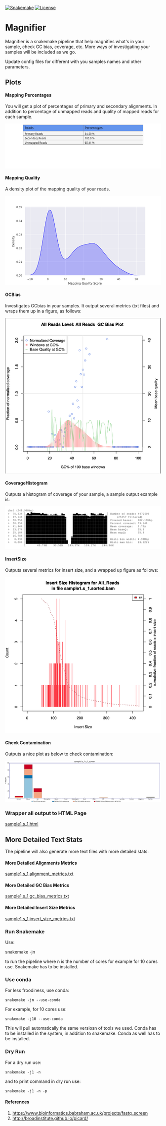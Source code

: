 
[![Snakemake](https://img.shields.io/badge/snakemake-≥6.0.2-brightgreen.svg)](https://snakemake.github.io)
[![License](https://img.shields.io/badge/License-BSD_3--Clause-blue.svg)](https://opensource.org/licenses/BSD-3-Clause)


Magnifier 
============================================================

Magnifier is a snakemake  pipeline that help magnifies what's in your sample, check GC bias, coverage, etc. More ways of investigating your samples will be included as we go.
 
Update config files for different with you samples names and other parameters. 

## Plots
 
#### Mapping Percentages  

You will get a plot of percentages of primary and secondary alignments. In addition to percentage of unmapped reads and quality of mapped reads for each sample. 

   ![sample1_alignments.png](outputs/sample1.s_1.alignments.png)

#### Mapping Quality 

A density plot of the mapping quality of your  reads.

   ![sample1.s_1.mapq.png](outputs/sample1.s_1.mapq.png) 

#### GCBias  

   Investigates GCbias in your samples. It output several metrics (txt files) and wraps them up in a figure, as follows: 
    
   ![GCBias.png](outputs/GCbias.png)

#### CoverageHistogram  

   Outputs a histogram of coverage of your sample, a sample output example is:
  
   ![coveragehist.png](outputs/coveragehist.png) 

#### InsertSize

   Outputs several metrics for insert size, and a wrapped up figure as follows: 

   ![insertsize.png](outputs/insertsize.png)


#### Check Contamination 

   Outputs a nice plot as below to check contamination: 
  
   ![sample1_screen.png](outputs/sample1_screen.png)

### Wrapper all output to HTML Page 

   [sample1.s_1.html](outputs/sample1.s_1.html) 

## More Detailed Text Stats 

The pipeline will also generate more text files with more detailed stats: 

#### More Detailed Alignments Metrics 

   [sample1.s_1.alignment_metrics.txt](/outputs/sample1.s_1.alignment_metrics.txt)
 

#### More Detailed GC Bias Metrics 

   [sample1.s_1.gc_bias_metrics.txt](/outputs/sample1.s_1.gc_bias_metrics.txt)

#### More Detailed Insert Size Metrics 

   [sample1.s_1.insert_size_metrics.txt](/outputs/sample1.s_1.insert_size_metrics.txt)


### Run Snakemake 

Use: 

   snakemake -jn 
 
to run the pipeline where n is the number of cores for example for 10 cores use. Snakemake has to be installed. 

### Use conda 

For less froodiness, use conda:


    snakemake -jn --use-conda 


For example, for 10 cores use: 

    snakemake -j10 --use-conda 

This will pull automatically the same versiosn of tools we used. Conda has to be installed in the system, in addition to snakemake. 
Conda as well has to be installed. 


### Dry Run


For a dry run use: 
  
  
    snakemake -j1 -n 


and to print command in dry run use: 

  
    snakemake -j1 -n -p 


#### References 

1. https://www.bioinformatics.babraham.ac.uk/projects/fastq_screen
2. http://broadinstitute.github.io/picard/  
